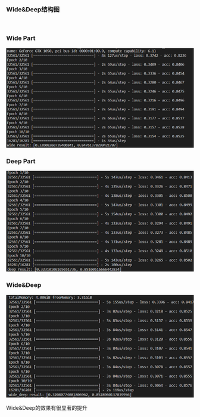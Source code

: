### Wide&Deep结构图
![]()

### Wide Part  
![Wide](https://github.com/wangru8080/Deep_CTR/blob/master/picture/wide.png)

### Deep Part
![Deep](https://github.com/wangru8080/Deep_CTR/blob/master/picture/deep.png)

### Wide&Deep
![Wide&Deep](https://github.com/wangru8080/Deep_CTR/blob/master/picture/wide_deep.png)  

Wide&Deep的效果有很显著的提升
